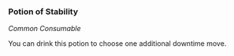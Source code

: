 ### Potion of Stability
_Common Consumable_

You can drink this potion to choose one additional downtime move.
